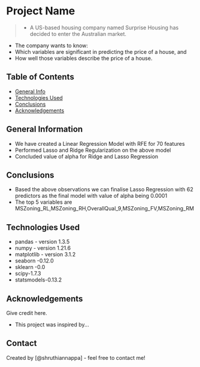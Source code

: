 # Project Name
> - A US-based housing company named Surprise Housing has decided to enter the Australian market.
- The company wants to know:
- Which variables are significant in predicting the price of a house, and
- How well those variables describe the price of a house.


## Table of Contents
* [General Info](#general-information)
* [Technologies Used](#technologies-used)
* [Conclusions](#conclusions)
* [Acknowledgements](#acknowledgements)

<!-- You can include any other section that is pertinent to your problem -->

## General Information
- We have created a Linear Regression Model with RFE for 70 features
- Performed Lasso and Ridge Regularization on the above model
- Concluded value of alpha for Ridge and Lasso Regression
 

## Conclusions
-  Based the above observations we can finalise Lasso Regression with 62 predictors as the final model with value of alpha being 0.0001
- The top 5 variables are MSZoning_RL,MSZoning_RH,OverallQual_9,MSZoning_FV,MSZoning_RM



## Technologies Used
- pandas - version 1.3.5
- numpy - version 1.21.6
- matplotlib - version 3.1.2
- seaborn -0.12.0
- sklearn -0.0
- scipy-1.7.3
- statsmodels-0.13.2



## Acknowledgements
Give credit here.
- This project was inspired by...

## Contact
Created by [@shruthiannappa] - feel free to contact me!


